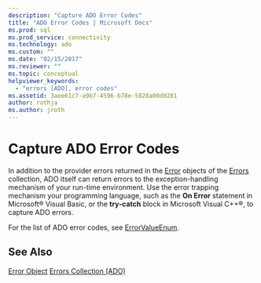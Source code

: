 ```yaml
---
description: "Capture ADO Error Codes"
title: "ADO Error Codes | Microsoft Docs"
ms.prod: sql
ms.prod_service: connectivity
ms.technology: ado
ms.custom: ""
ms.date: "02/15/2017"
ms.reviewer: ""
ms.topic: conceptual
helpviewer_keywords:
  - "errors [ADO], error codes"
ms.assetid: 3aee61c7-a9b7-4596-b78e-5828a00d0281
author: rothja
ms.author: jroth
---
```

# Capture ADO Error Codes
In addition to the provider errors returned in the [Error](../../reference/ado-api/error-object.md) objects of the [Errors](../../reference/ado-api/errors-collection-ado.md) collection, ADO itself can return errors to the exception-handling mechanism of your run-time environment. Use the error trapping mechanism your programming language, such as the **On Error** statement in Microsoft® Visual Basic, or the **try-catch** block in Microsoft Visual C++®, to capture ADO errors.

 For the list of ADO error codes, see [ErrorValueEnum](../../reference/ado-api/errorvalueenum.md).

## See Also
 [Error Object](../../reference/ado-api/error-object.md)
 [Errors Collection (ADO)](../../reference/ado-api/errors-collection-ado.md)